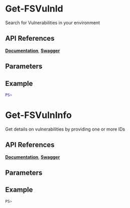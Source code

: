 # Get-FSVulnId
Search for Vulnerabilities in your environment

## API References
**[Documentation]()**, **[Swagger]()**

## Parameters

## Example
```powershell
PS>
```

# Get-FSVulnInfo
Get details on vulnerabilities by providing one or more IDs

## API References
**[Documentation]()**, **[Swagger]()**

## Parameters

## Example
```powershell
PS>
```